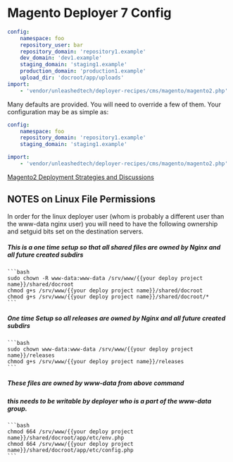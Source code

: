 # Magento Deployer 7 Config

```yaml
config:
    namespace: foo
    repository_user: bar
    repository_domain: 'repository1.example'
    dev_domain: 'dev1.example'
    staging_domain: 'staging1.example'
    production_domain: 'production1.example'
    upload_dir: 'docroot/app/uploads'
import:
    - 'vendor/unleashedtech/deployer-recipes/cms/magento/magento2.php'
```

Many defaults are provided. You will need to override a few of them. Your configuration
may be as simple as:

```yaml
config:
    namespace: foo
    repository_domain: 'repository1.example'
    staging_domain: 'staging1.example'

import:
    - 'vendor/unleashedtech/deployer-recipes/cms/magento/magento2.php'
```

[Magento2 Deployment Strategies and Discussions](https://magento.stackexchange.com/questions/315786/magento-2-configuration-settings-clarify-appconfigdump-vs-appconfigimport)


## NOTES on Linux File Permissions

In order for the linux deployer user (whom is probably a different user than the www-data nginx user) you will need to have the following ownership
and setguid bits set on the destination servers.

##### This is a one time setup so that all shared files are owned by Nginx and all future created subdirs

    ```bash
    sudo chown -R www-data:www-data /srv/www/{{your deploy project name}}/shared/docroot
    chmod g+s /srv/www/{{your deploy project name}}/shared/docroot
    chmod g+s /srv/www/{{your deploy project name}}/shared/docroot/*
    ```
##### One time Setup so all releases are owned by Nginx and all future created subdirs

    ```bash
    sudo chown www-data:www-data /srv/www/{{your deploy project name}}/releases
    chmod g+s /srv/www/{{your deploy project name}}/releases
    ```

##### These files are owned by www-data from above command
##### this needs to be writable by deployer who is a part of the www-data group.

    ```bash
    chmod 664 /srv/www/{{your deploy project name}}/shared/docroot/app/etc/env.php
    chmod 664 /srv/www/{{your deploy project name}}/shared/docroot/app/etc/config.php
    ```



